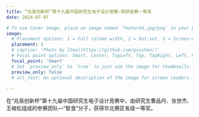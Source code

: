 ```yaml
---
title: “兆易创新杯”第十九届中国研究生电子设计竞赛—荣获省赛一等奖
date: 2024-07-07

# To use Cover image, place an image named `featured.jpg/png` in your page's folder.
image:
  # Placement options: 1 = Full column width, 2 = Out-set, 3 = Screen-width
  placement: 1
  # caption: 'Photo by [Geo](https://github.com/gcushen/)'
  # Focal point options: Smart, Center, TopLeft, Top, TopRight, Left, Right, BottomLeft, Bottom, BottomRight
  focal_point: 'Smart'
  # Set `preview_only` to `true` to just use the image for thumbnails.
  preview_only: false
  # alt_text: An optional description of the image for screen readers.
  
---
```


在“兆易创新杯”第十九届中国研究生电子设计竞赛中，由研究生曹品丹、张世杰、王峻松组成的参赛团队—“智食”分子，获得华北赛区省级一等奖。

